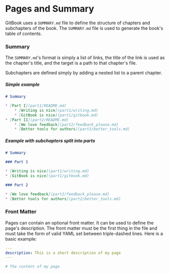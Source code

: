 # Pages and Summary

GitBook uses a `SUMMARY.md` file to define the structure of chapters and subchapters of the book. The `SUMMARY.md` file is used to generate the book's table of contents.

### Summary

The `SUMMARY.md`'s format is simply a list of links, the title of the link is used as the chapter's title, and the target is a path to that chapter's file.

Subchapters are defined simply by adding a nested list to a parent chapter.

##### Simple example

```markdown
# Summary

* [Part I](part1/README.md)
    * [Writing is nice](part1/writing.md)
    * [GitBook is nice](part1/gitbook.md)
* [Part II](part2/README.md)
    * [We love feedback](part2/feedback_please.md)
    * [Better tools for authors](part2/better_tools.md)
```

##### Example with subchapters split into parts

```markdown
# Summary

### Part 1

* [Writing is nice](part1/writing.md)
* [GitBook is nice](part1/gitbook.md)

### Part 2

* [We love feedback](part2/feedback_please.md)
* [Better tools for authors](part2/better_tools.md)
```

### Front Matter

Pages can contain an optional front matter. It can be used to define the page's description. The front matter must be the first thing in the file and must take the form of valid YAML set between triple-dashed lines. Here is a basic example:

```yaml
---
description: This is a short description of my page
---

# The content of my page
```
